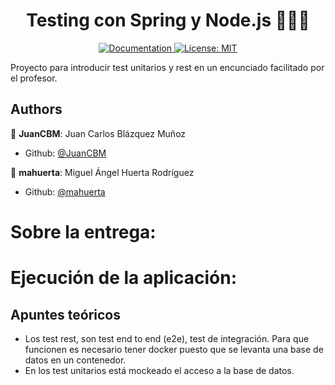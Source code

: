 <h1 align="center">Testing con
Spring y Node.js 👨🏻‍💻 </h1>

<p align="center">
  <a href="/docs" target="_blank">
    <img alt="Documentation" src="https://img.shields.io/badge/documentation-yes-brightgreen.svg" />
  </a>
  <a href="#" target="_blank">
    <img alt="License: MIT" src="https://img.shields.io/badge/License-MIT-yellow.svg" />
  </a>
</p>

Proyecto para introducir test unitarios y rest en un encunciado facilitado por el profesor.

## Authors
👤 **JuanCBM**: Juan Carlos Blázquez Muñoz
* Github: [@JuanCBM](https://github.com/JuanCBM)

👤 **mahuerta**: Miguel Ángel Huerta Rodríguez
* Github: [@mahuerta](https://github.com/mahuerta)

# Sobre la entrega:

# Ejecución de la aplicación:


## Apuntes teóricos
- Los test rest, son test end to end (e2e), test de integración. Para que funcionen es necesario tener docker puesto que se levanta una base de datos en un contenedor.
- En los test unitarios está mockeado el acceso a la base de datos.
